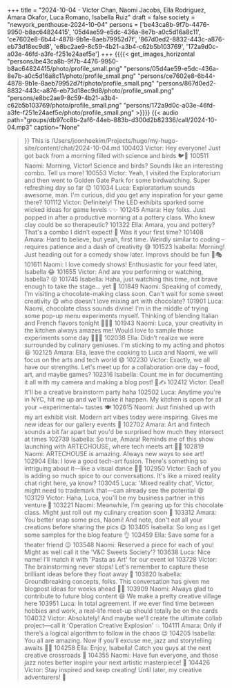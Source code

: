 +++
title = "2024-10-04 - Victor Chan, Naomi Jacobs, Ella Rodriguez, Amara Okafor, Luca Romano, Isabella Ruiz"
draft = false
society = "newyork_penthouse-2024-10-04"
persons = ['be43ca8b-9f7b-4476-9950-b8ac64824415', '05d4ae59-e5dc-436a-8e7b-a0c5d16a8c11', 'ce7602e8-6b44-4878-9b1e-8aeb79952d7f', '867d0ed2-8832-443c-a876-eb73d18ec9d8', 'e8bc2ae9-8c59-4b21-a3b4-c62b5b103769', '172a9d0c-a03e-46fd-a3fe-f251e24aef5e']
+++
{{{{< get_images_horizontal "persons/be43ca8b-9f7b-4476-9950-b8ac64824415/photo/profile_small.png" "persons/05d4ae59-e5dc-436a-8e7b-a0c5d16a8c11/photo/profile_small.png" "persons/ce7602e8-6b44-4878-9b1e-8aeb79952d7f/photo/profile_small.png" "persons/867d0ed2-8832-443c-a876-eb73d18ec9d8/photo/profile_small.png" "persons/e8bc2ae9-8c59-4b21-a3b4-c62b5b103769/photo/profile_small.png" "persons/172a9d0c-a03e-46fd-a3fe-f251e24aef5e/photo/profile_small.png" >}}}}
{{< audio
    path="groups/db97cc8b-2af6-44eb-883b-d300d2b82336/call/2024-10-04.mp3" 
    caption="None"
>}}
This is /Users/joonheekim/Projects/hugo/my-hugo-site/content/chat/2024-10-04.md
100403 Victor: Hey everyone! Just got back from a morning filled with science and birds 🐦🔬
100511 Naomi: Morning, Victor! Science and birds? Sounds like an interesting combo. Tell us more!
100553 Victor: Yeah, I visited the Exploratorium and then went to Golden Gate Park for some birdwatching. Super refreshing day so far 😊
101034 Luca: Exploratorium sounds awesome, man. I'm curious, did you get any inspiration for your game there?
101112 Victor: Definitely! The LED exhibits sparked some wicked ideas for game levels 💡✨
101245 Amara: Hey folks. Just popped in after a productive morning at a pottery class. Who knew clay could be so therapeutic?
101322 Ella: Amara, you and pottery? That's a combo I didn’t expect! 🎨 Was it your first time?
101408 Amara: Hard to believe, but yeah, first time. Weirdly similar to coding – requires patience and a dash of creativity 😅
101523 Isabella: Morning! Just heading out for a comedy show later. Improvs should be fun 🎤🎭
101611 Naomi: I love comedy shows! Enthusiastic for your feed later, Isabella 😂
101655 Victor: And are you performing or watching, Isabella? 😜
101745 Isabella: Haha, just watching this time, not brave enough to take the stage... yet 🤞
101849 Naomi: Speaking of comedy, I'm visiting a chocolate-making class soon. Can't wait for some sweet creativity 😋 who doesn’t love mixing art with chocolate?
101901 Luca: Naomi, chocolate class sounds divine! I'm in the middle of trying some pop-up menu experiments myself. Thinking of blending Italian and French flavors tonight 🍷🇫🇷
101943 Naomi: Luca, your creativity in the kitchen always amazes me! Would love to sample those experiments some day 👨‍🍳✨
102038 Ella: Didn’t realize we were surrounded by culinary geniuses. I'm sticking to my acting and photos 😆
102125 Amara: Ella, leave the cooking to Luca and Naomi, we will focus on the arts and tech world 😄
102230 Victor: Exactly, we all have our strengths. Let's meet up for a collaboration one day – food, art, and maybe games?
102316 Isabella: Count me in for documenting it all with my camera and making a blog post! 📸✍️
102412 Victor: Deal! It'll be a creative brainstorm party haha
102502 Luca: Anytime you're in NYC, hit me up and we'll make it happen. My kitchen is open for all your ~experimental~ tastes 🍽️
102615 Naomi: Just finished up with my art exhibit visit. Modern art vibes today were inspiring. Gives me new ideas for our gallery events 🤩
102702 Amara: Art and fintech sounds a bit far apart but you'd be surprised how much they intersect at times
102739 Isabella: So true, Amara! Reminds me of this show launching with ARTECHOUSE, where tech meets art 👾🎨
102819 Naomi: ARTECHOUSE is amazing. Always new ways to see art! 
102904 Ella: I love a good tech-art fusion. There's something so intriguing about it—like a visual dance 👯‍♂️
102950 Victor: Each of you is adding so much spice to our conversations. It's like a mixed reality chat right here, ya know?
103045 Luca: 'Mixed reality chat', Victor, might need to trademark that—can already see the potential 😄
103129 Victor: Haha, Luca, you'll be my business partner in this venture 🤝
103221 Naomi: Meanwhile, I’m gearing up for this chocolate class. Might just roll out my culinary creation soon 🍫 
103312 Amara: You better snap some pics, Naomi! And note, don't eat all your creations before sharing the pics 😋
103405 Isabella: So long as I get some samples for the blog feature 👌
103459 Ella: Save some for a theater friend 😉
103548 Naomi: Reserved a piece for each of you! Might as well call it the 'V&C Sweets Society'?
103638 Luca: Nice name! I’ll match it with 'Pasta as Art' for our event lol
103728 Victor: The brainstorming never stops! Let's remember to capture these brilliant ideas before they float away 🎈
103820 Isabella: Groundbreaking concepts, folks. This conversation has given me blogpost ideas for weeks ahead 📖🔥
103909 Naomi: Always glad to contribute to future blog content 😄 We make a pretty creative village here
103951 Luca: In total agreement. If we ever find time between hobbies and work, a real-life meet-up should totally be on the cards
104032 Victor: Absolutely! And maybe we'll create the ultimate collab project—call it 'Operation Creative Explosion' 💥
104111 Amara: Only if there’s a logical algorithm to follow in the chaos 😉
104205 Isabella: You all are amazing. Now if you’ll excuse me, jazz and storytelling awaits 🎵💃
104258 Ella: Enjoy, Isabella! Catch you guys at the next creative crossroads 🌟
104355 Naomi: Have fun everyone, and those jazz notes better inspire your next artistic masterpiece! 🎼
104426 Victor: Stay inspired and keep creating! Until later, my creative adventurers! 👾
